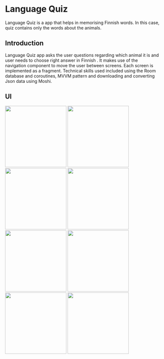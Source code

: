 Language Quiz
===================================

Language Quiz is a app that helps in memorising Finnish words.
In this case, quiz contains only the words about the animals.

Introduction
------------
 
Language Quiz app asks the user questions regarding which animal it is and user needs to choose right answer in Finnish .
It makes use of the navigation component to move the user between
screens. Each screen is implemented as a fragment. Technical skills used included using the Room database and coroutines, MVVM pattern and downloading and converting Json data using Moshi.

UI
------------

<img src="https://user-images.githubusercontent.com/74305561/111029988-86bbee00-8408-11eb-972a-504b4db5476b.png" width="200"> <img src="https://user-images.githubusercontent.com/74305561/111029994-90ddec80-8408-11eb-8daf-568403bf8cf5.png" width="200"> <img src="https://user-images.githubusercontent.com/74305561/111029999-93404680-8408-11eb-92f8-1fe8d17c2489.png" width="200"> <img src="https://user-images.githubusercontent.com/74305561/111030407-bd930380-840a-11eb-9ddd-6a192101d911.png" width="200"> <img src="https://user-images.githubusercontent.com/74305561/111030413-c683d500-840a-11eb-94b0-6452ae413ca3.png" width="200"> <img src="https://user-images.githubusercontent.com/74305561/111030002-95a2a080-8408-11eb-8421-9ad92e2695bc.png" width="200"> <img src="https://user-images.githubusercontent.com/74305561/111030458-0c409d80-840b-11eb-83b0-80cc6d35a49f.png" width="200"> <img src="https://user-images.githubusercontent.com/74305561/111030008-99cebe00-8408-11eb-8976-c2193a8088b1.png" width="200">
